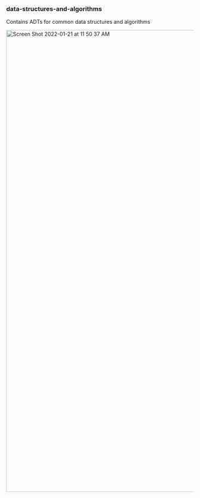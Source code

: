 ### data-structures-and-algorithms
 Contains ADTs for common data structures and algorithms

<img width="1242" alt="Screen Shot 2022-01-21 at 11 50 37 AM" src="https://user-images.githubusercontent.com/81804302/150476734-bb174d18-e37d-4cb9-9698-b06717988a42.png">

